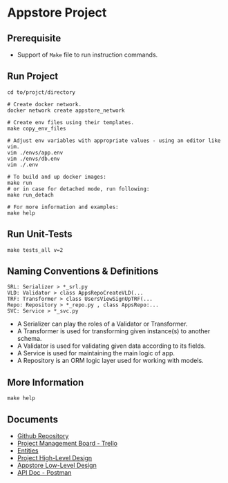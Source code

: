 # Appstore Project

## Prerequisite

- Support of `Make` file to run instruction commands.

## Run Project

```shell
cd to/projct/directory

# Create docker network.
docker network create appstore_network

# Create env files using their templates.
make copy_env_files

# Adjust env variables with appropriate values - using an editor like vim.
vim ./envs/app.env
vim ./envs/db.env
vim ./.env

# To build and up docker images:
make run
# or in case for detached mode, run following:
make run_detach

# For more information and examples:
make help
```

## Run Unit-Tests

```shell
make tests_all v=2
```

## Naming Conventions & Definitions

```text
SRL: Serializer > *_srl.py
VLD: Validator > class AppsRepoCreateVLD(...
TRF: Transformer > class UsersViewSignUpTRF(...
Repo: Repository > *_repo.py , class AppsRepo:...
SVC: Service > *_svc.py
```

- A Serializer can play the roles of a Validator or Transformer.
- A Transformer is used for transforming given instance(s) to another schema.
- A Validator is used for validating given data according to its fields.
- A Service is used for maintaining the main logic of app.
- A Repository is an ORM logic layer used for working with models.

## More Information

```shell
make help
```

## Documents

- [Github Repository](https://github.com/ykh/appstore)
- [Project Management Board - Trello](https://trello.com/b/1qFsjJK5/appstore)
- [Entities](https://miro.com/app/board/uXjVKuwiLaY=/?moveToWidget=3458764596234328217&cot=14)
- [Project High-Level Design](https://miro.com/app/board/uXjVKuwiLaY=/?moveToWidget=3458764596248778412&cot=14)
- [Appstore Low-Level Design](https://miro.com/app/board/uXjVKuwiLaY=/?moveToWidget=3458764596248142371&cot=14)
- [API Doc - Postman](https://www.postman.com/develozerg/workspace/appstore-api/collection/2184809-f72fca16-b1ec-4e08-bba6-d59745b27aeb?action=share&creator=2184809)
